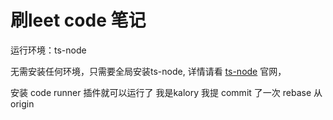 # 刷leet code 笔记

运行环境：ts-node

无需安装任何环境，只需要全局安装ts-node, 详情请看 [ts-node](https://typestrong.org/ts-node/docs/usage) 官网，

安装 code runner 插件就可以运行了
我是kalory 我提 commit 了一次
rebase 从 origin
